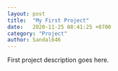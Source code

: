 ```yaml
---
layout: post
title:  "My First Project"
date:   2020-11-25 08:41:25 +0700
category: "Project"
author: Sandal646
---
```

First project description goes here.